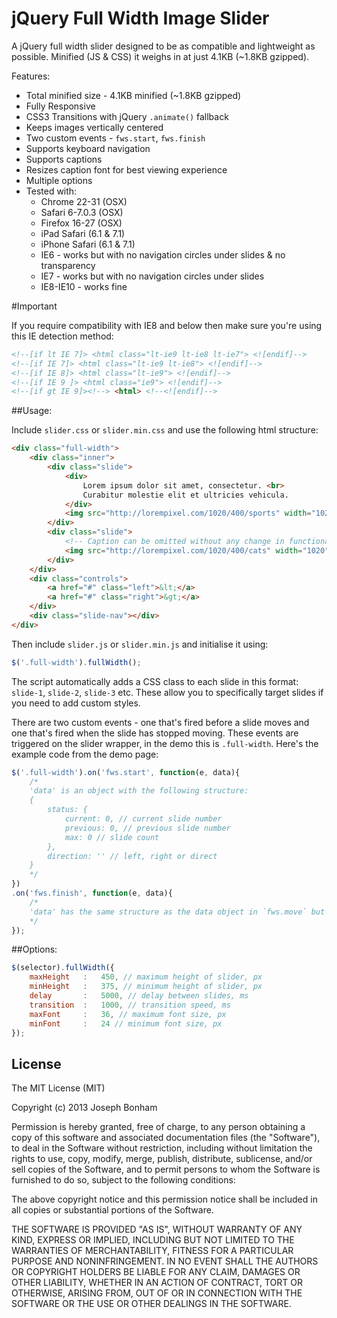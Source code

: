 # jQuery Full Width Image Slider

A jQuery full width slider designed to be as compatible and lightweight as possible. Minified (JS & CSS) it weighs in at just 4.1KB (~1.8KB gzipped).

Features:

* Total minified size - 4.1KB minified (~1.8KB gzipped)
* Fully Responsive
* CSS3 Transitions with jQuery `.animate()` fallback 
* Keeps images vertically centered
* Two custom events - `fws.start`, `fws.finish`
* Supports keyboard navigation
* Supports captions
* Resizes caption font for best viewing experience
* Multiple options
* Tested with:
	* Chrome 22-31 (OSX)
	* Safari 6-7.0.3 (OSX)
	* Firefox 16-27 (OSX)
	* iPad Safari (6.1 & 7.1)
	* iPhone Safari (6.1 & 7.1)
	* IE6 - works but with no navigation circles under slides & no transparency
	* IE7 - works but with no navigation circles under slides 
	* IE8-IE10 - works fine

#Important

If you require compatibility with IE8 and below then make sure you're using this IE detection method:

```html
<!--[if lt IE 7]> <html class="lt-ie9 lt-ie8 lt-ie7"> <![endif]-->
<!--[if IE 7]> <html class="lt-ie9 lt-ie8"> <![endif]-->
<!--[if IE 8]> <html class="lt-ie9"> <![endif]-->
<!--[if IE 9 ]> <html class="ie9"> <![endif]-->
<!--[if gt IE 9]><!--> <html> <!--<![endif]-->
```


##Usage:



Include `slider.css` or `slider.min.css` and use the following html structure:

```html
<div class="full-width">
	<div class="inner">
		<div class="slide">
			<div>
				Lorem ipsum dolor sit amet, consectetur. <br>
				Curabitur molestie elit et ultricies vehicula.
			</div>
			<img src="http://lorempixel.com/1020/400/sports" width="1020" height="400">
		</div>
		<div class="slide">
			<!-- Caption can be omitted without any change in functionality -->
			<img src="http://lorempixel.com/1020/400/cats" width="1020" height="400">
		</div>
	</div>
	<div class="controls">
		<a href="#" class="left">&lt;</a>
		<a href="#" class="right">&gt;</a>
	</div>
	<div class="slide-nav"></div>
</div>
```

Then include `slider.js` or `slider.min.js` and initialise it using:

```javascript
$('.full-width').fullWidth();
```

The script automatically adds a CSS class to each slide in this format: `slide-1`, `slide-2`, `slide-3` etc. These allow you to specifically target slides if you need to add custom styles.

There are two custom events - one that's fired before a slide moves and one that's fired when the slide has stopped moving. These events are triggered on the slider wrapper, in the demo this is `.full-width`. Here's the example code from the demo page:

```javascript
$('.full-width').on('fws.start', function(e, data){
    /*
    'data' is an object with the following structure:
    {
    	status: {
    		current: 0, // current slide number
    		previous: 0, // previous slide number
    		max: 0 // slide count
    	},
    	direction: '' // left, right or direct
    }
    */
})
.on('fws.finish', function(e, data){
    /*
    'data' has the same structure as the data object in `fws.move` but without the direction property
    */
});
```

 
##Options:

```javascript
$(selector).fullWidth({
	maxHeight	:	450, // maximum height of slider, px
	minHeight	:	375, // minimum height of slider, px
	delay		:	5000, // delay between slides, ms
	transition	:	1000, // transition speed, ms
	maxFont		:	36, // maximum font size, px
	minFont		:	24 // minimum font size, px
});
```	
## License 

The MIT License (MIT)

Copyright (c) 2013 Joseph Bonham

Permission is hereby granted, free of charge, to any person obtaining a copy of
this software and associated documentation files (the "Software"), to deal in
the Software without restriction, including without limitation the rights to
use, copy, modify, merge, publish, distribute, sublicense, and/or sell copies of
the Software, and to permit persons to whom the Software is furnished to do so,
subject to the following conditions:

The above copyright notice and this permission notice shall be included in all
copies or substantial portions of the Software.

THE SOFTWARE IS PROVIDED "AS IS", WITHOUT WARRANTY OF ANY KIND, EXPRESS OR
IMPLIED, INCLUDING BUT NOT LIMITED TO THE WARRANTIES OF MERCHANTABILITY, FITNESS
FOR A PARTICULAR PURPOSE AND NONINFRINGEMENT. IN NO EVENT SHALL THE AUTHORS OR
COPYRIGHT HOLDERS BE LIABLE FOR ANY CLAIM, DAMAGES OR OTHER LIABILITY, WHETHER
IN AN ACTION OF CONTRACT, TORT OR OTHERWISE, ARISING FROM, OUT OF OR IN
CONNECTION WITH THE SOFTWARE OR THE USE OR OTHER DEALINGS IN THE SOFTWARE.